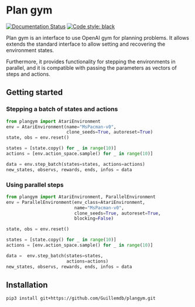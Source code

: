 # Plan gym

[![Documentation Status](https://readthedocs.org/projects/plangym/badge/?version=latest)](https://plangym.readthedocs.io/en/latest/?badge=latest)
[![Code style: black](https://img.shields.io/badge/code%20style-black-000000.svg)](https://github.com/ambv/black) 

Plan gym is an interface to use OpenAI gym for planning problems. It allows extends the standard
 interface to allow setting and recovering the environment states.
 
Furthermore, it provides functionality for stepping the environments in parallel, and it is 
compatible with passing the parameters as vectors of steps and actions.

## Getting started

### Stepping a batch of states and actions
```python
from plangym import AtariEnvironment
env = AtariEnvironment(name="MsPacman-v0",
                       clone_seeds=True, autoreset=True)
state, obs = env.reset()

states = [state.copy() for _ in range(10)]
actions = [env.action_space.sample() for _ in range(10)]

data = env.step_batch(states=states, actions=actions)
new_states, observs, rewards, ends, infos = data
```
### Using parallel steps

```python
from plangym import AtariEnvironment, ParallelEnvironment
env = ParallelEnvironment(env_class=AtariEnvironment,
                          name="MsPacman-v0",
                          clone_seeds=True, autoreset=True,
                          blocking=False)

state, obs = env.reset()

states = [state.copy() for _ in range(10)]
actions = [env.action_space.sample() for _ in range(10)]

data =  env.step_batch(states=states,
                       actions=actions)
new_states, observs, rewards, ends, infos = data
```

## Installation 

``pip3 install git+https://github.com/Guillemdb/plangym.git
``